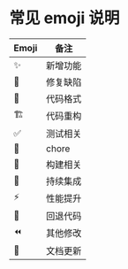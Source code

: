 # 常见 emoji 说明
| Emoji |	备注 |
|- |- |
| ✨ | 新增功能 |
| 🐛 | 修复缺陷 |
| 🎨 | 代码格式 |
| 🏗  | 代码重构|
| ✅	| 测试相关 |
| 🔧 | chore   |
| 👷 | 构建相关 |
| 🎡 | 持续集成 |
| ⚡️ | 性能提升 |
| 🔨 | 回退代码 |
| ⏪️ | 其他修改 |
| 📝 | 文档更新 |